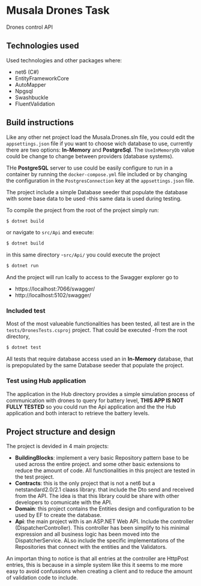# Musala Drones Task

Drones control API

## Technologies used

Used technologies and other packages where:

* net6 (C#)
* EntityFrameworkCore
* AutoMapper
* Npgsql
* Swashbuckle
* FluentValidation


## Build instructions

Like any other net project load the Musala.Drones.sln file, you could edit the ``appsettings.json`` file if you want to choose wich database to use, currently there are two options: __In-Memory__ and __PostgreSql__. The ``UseInMemoryDb`` value could be change to change between providers (database systems).

THe __PostgreSQL__ server to use could be easily configure to run in a container by running the ``docker-compose.yml`` file included or by changing the configuration in the ``PostgresConnection`` key at the ``appsettings.json`` file.

The project include a simple Database seeder that populate the database with some base data to be used -this same data is used during testing.

To compile the project from the root of the project simply run:

````bash
$ dotnet build
````

or navigate to ``src/Api`` and execute:

````bash
$ dotnet build
````

in this same directory -``src/Api/`` you could execute the project

````bash
$ dotnet run
````

And the project will run lcally to access to the Swagger explorer go to

* https://localhost:7066/swagger/
* http://localhost:5102/swagger/

### Included test

Most of the most valueable functionalities has been tested, all test are in the `tests/DronesTests.csproj` project. That could be executed -from the root directory,


````bash
$ dotnet test
````

All tests that require database access used an in __In-Memory__ database, that is prepopulated by the same Database seeder that populate the project.

### Test using Hub application

The application in the Hub directory provides a simple simulation process of communication with drones to query for battery level, **THIS APP IS NOT FULLY TESTED**
so you could run the Api application and the the Hub application and both interact to retrieve the battery levels.

## Project structure and design

The project is devided in 4 main projects:

* __BuildingBlocks__: implement a very basic Repository pattern base to be used across the entire project. and some other basic extensions to reduce the amount of code. All functionalities in this project are tested in the test project.
* __Contracts__: this is the only project that is not a net6 but a netstandard2.0/2.1 claass library. that include the Dto send and received from the API. The idea is that this library could be share with other developers to comunicate with the API.
* __Domain__: this project contains the Entities design and configuration to be used by EF to create the database.
* __Api__: the main project with is an ASP.NET Web API. Include the controller (DispatcherController). This controller has been simplify to his minimal expression and all business logic has been moved into the DispatcherService. ALso include the specific implementations of the Repositories that connect with the entities and the Validators.

An importan thing to notice is that all entries at the controller are HttpPost entries, this is because in a simple system like this it seems to me more easy to avoid confussions when creating a client and to reduce the amount of validation code to include. 
